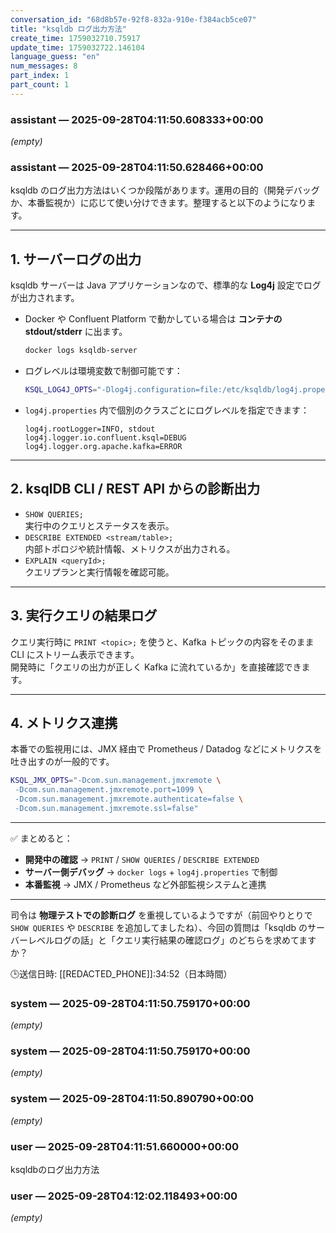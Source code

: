 ```yaml
---
conversation_id: "68d8b57e-92f8-832a-910e-f384acb5ce07"
title: "ksqldb ログ出力方法"
create_time: 1759032710.75917
update_time: 1759032722.146104
language_guess: "en"
num_messages: 8
part_index: 1
part_count: 1
---
```


### assistant — 2025-09-28T04:11:50.608333+00:00

_(empty)_

### assistant — 2025-09-28T04:11:50.628466+00:00

ksqldb のログ出力方法はいくつか段階があります。運用の目的（開発デバッグか、本番監視か）に応じて使い分けできます。整理すると以下のようになります。

---

## 1. サーバーログの出力
ksqldb サーバーは Java アプリケーションなので、標準的な **Log4j** 設定でログが出力されます。

- Docker や Confluent Platform で動かしている場合は **コンテナの stdout/stderr** に出ます。
  ```bash
  docker logs ksqldb-server
  ```
- ログレベルは環境変数で制御可能です：
  ```bash
  KSQL_LOG4J_OPTS="-Dlog4j.configuration=file:/etc/ksqldb/log4j.properties"
  ```
- `log4j.properties` 内で個別のクラスごとにログレベルを指定できます：
  ```properties
  log4j.rootLogger=INFO, stdout
  log4j.logger.io.confluent.ksql=DEBUG
  log4j.logger.org.apache.kafka=ERROR
  ```

---

## 2. ksqlDB CLI / REST API からの診断出力
- `SHOW QUERIES;`  
  実行中のクエリとステータスを表示。
- `DESCRIBE EXTENDED <stream/table>;`  
  内部トポロジや統計情報、メトリクスが出力される。
- `EXPLAIN <queryId>;`  
  クエリプランと実行情報を確認可能。

---

## 3. 実行クエリの結果ログ
クエリ実行時に `PRINT <topic>;` を使うと、Kafka トピックの内容をそのまま CLI にストリーム表示できます。  
開発時に「クエリの出力が正しく Kafka に流れているか」を直接確認できます。

---

## 4. メトリクス連携
本番での監視用には、JMX 経由で Prometheus / Datadog などにメトリクスを吐き出すのが一般的です。

```bash
KSQL_JMX_OPTS="-Dcom.sun.management.jmxremote \
 -Dcom.sun.management.jmxremote.port=1099 \
 -Dcom.sun.management.jmxremote.authenticate=false \
 -Dcom.sun.management.jmxremote.ssl=false"
```

---

✅ まとめると：
- **開発中の確認** → `PRINT` / `SHOW QUERIES` / `DESCRIBE EXTENDED`
- **サーバー側デバッグ** → `docker logs` + `log4j.properties` で制御
- **本番監視** → JMX / Prometheus など外部監視システムと連携

---

司令は **物理テストでの診断ログ** を重視しているようですが（前回やりとりで `SHOW QUERIES` や `DESCRIBE` を追加してましたね）、今回の質問は「ksqldb のサーバーレベルログの話」と「クエリ実行結果の確認ログ」のどちらを求めてますか？  

🕒送信日時: [[REDACTED_PHONE]]:34:52（日本時間）

### system — 2025-09-28T04:11:50.759170+00:00

_(empty)_

### system — 2025-09-28T04:11:50.759170+00:00

_(empty)_

### system — 2025-09-28T04:11:50.890790+00:00

_(empty)_

### user — 2025-09-28T04:11:51.660000+00:00

ksqldbのログ出力方法

### user — 2025-09-28T04:12:02.118493+00:00

_(empty)_
